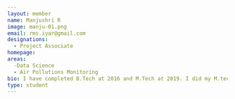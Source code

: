 ```yaml
---
layout: member
name: Manjushri R 
image: manju-01.png
email: rms.iyar@gmail.com
designations: 
  - Project Associate
homepage: 
areas:
  -Data Science 
  - Air Pollutions Monitoring
bio: I have completed B.Tech at 2016 and M.Tech at 2019. I did my M.tech Project (Modelling of Adsorption system using Neural Networks) under Prof. A. Kannan(IITM) and currently working on air pollution mouitorius and Predicition (Prof. Raghunanthan) 
type: student
---
```

